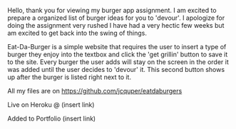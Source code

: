 Hello, thank you for viewing my burger app assignment. I am excited to prepare a organized list of burger ideas for you to 'devour'. I apologize for doing the assignment very rushed I have had a very hectic few weeks but am excited to get back into the swing of things.

Eat-Da-Burger is a simple website that requires the user to insert a type of burger they enjoy into the textbox and click the 'get grillin' button to save it to the site. Every burger the user adds will stay on the screen in the order it was added until the user decides to 'devour' it. This second button shows up after the burger is listed right next to it. 

All my files are on https://github.com/jcquper/eatdaburgers




Live on Heroku @ (insert link)

Added to Portfolio (insert link)
